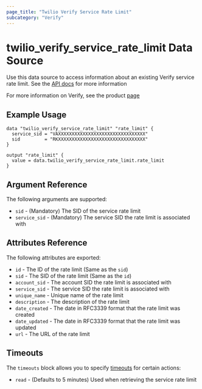 ```yaml
---
page_title: "Twilio Verify Service Rate Limit"
subcategory: "Verify"
---
```


# twilio_verify_service_rate_limit Data Source

Use this data source to access information about an existing Verify service rate limit. See the [API docs](https://www.twilio.com/docs/verify/api/service-rate-limits) for more information

For more information on Verify, see the product [page](https://www.twilio.com/verify)

## Example Usage

```hcl
data "twilio_verify_service_rate_limit" "rate_limit" {
  service_sid = "VAXXXXXXXXXXXXXXXXXXXXXXXXXXXXXXXX"
  sid         = "RKXXXXXXXXXXXXXXXXXXXXXXXXXXXXXXXX"
}

output "rate_limit" {
  value = data.twilio_verify_service_rate_limit.rate_limit
}
```

## Argument Reference

The following arguments are supported:

- `sid` - (Mandatory) The SID of the service rate limit
- `service_sid` - (Mandatory) The service SID the rate limit is associated with

## Attributes Reference

The following attributes are exported:

- `id` - The ID of the rate limit (Same as the `sid`)
- `sid` - The SID of the rate limit (Same as the `id`)
- `account_sid` - The account SID the rate limit is associated with
- `service_sid` - The service SID the rate limit is associated with
- `unique_name` - Unique name of the rate limit
- `description` - The description of the rate limit
- `date_created` - The date in RFC3339 format that the rate limit was created
- `date_updated` - The date in RFC3339 format that the rate limit was updated
- `url` - The URL of the rate limit

## Timeouts

The `timeouts` block allows you to specify [timeouts](https://www.terraform.io/docs/configuration/resources.html#timeouts) for certain actions:

- `read` - (Defaults to 5 minutes) Used when retrieving the service rate limit
